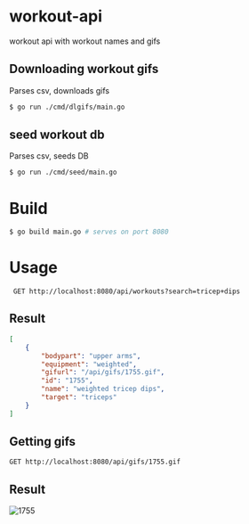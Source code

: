 # workout-api
workout api with workout names and gifs

## Downloading workout gifs
Parses csv, downloads gifs
```bash
$ go run ./cmd/dlgifs/main.go
```

## seed workout db
Parses csv, seeds DB
```bash
$ go run ./cmd/seed/main.go
```

# Build 

```bash
$ go build main.go # serves on port 8080
```

# Usage 

```
 GET http://localhost:8080/api/workouts?search=tricep+dips
```

## Result
```json
[
    {
        "bodypart": "upper arms",
        "equipment": "weighted",
        "gifurl": "/api/gifs/1755.gif",
        "id": "1755",
        "name": "weighted tricep dips",
        "target": "triceps"
    }
]
```
## Getting gifs 
```
GET http://localhost:8080/api/gifs/1755.gif
```

## Result

![1755](https://user-images.githubusercontent.com/112124260/193437052-ed48b30f-92ec-4a0f-ae24-3e7373f88e25.gif)


